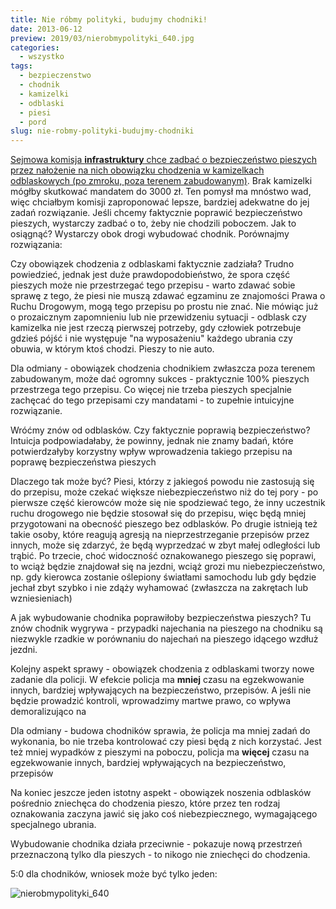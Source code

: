 ```yaml
---
title: Nie róbmy polityki, budujmy chodniki!
date: 2013-06-12
preview: 2019/03/nierobmypolityki_640.jpg
categories:
  - wszystko
tags:
  - bezpieczenstwo
  - chodnik
  - kamizelki
  - odblaski
  - piesi
  - pord
slug: nie-robmy-polityki-budujmy-chodniki
---
```


[Sejmowa komisja **infrastruktury** chce zadbać o bezpieczeństwo pieszych przez nałożenie na nich obowiązku chodzenia w kamizelkach odblaskowych (po zmroku, poza terenem zabudowanym)](http://moto.wp.pl/kat,55194,title,Poslowie-zdecyduja-o-obowiazku-noszenia-kamizelek-odblaskowych,wid,15726011,wiadomosc.html?ticaid=110c1e&_ticrsn=3). Brak kamizelki mógłby skutkować mandatem do 3000 zł. Ten pomysł ma mnóstwo wad, więc chciałbym komisji zaproponować lepsze, bardziej adekwatne do jej zadań rozwiązanie. Jeśli chcemy faktycznie poprawić bezpieczeństwo pieszych, wystarczy zadbać o to, żeby nie chodzili poboczem. Jak to osiągnąć? Wystarczy obok drogi wybudować chodnik. Porównajmy rozwiązania:

Czy obowiązek chodzenia z odblaskami faktycznie zadziała? Trudno powiedzieć, jednak jest duże prawdopodobieństwo, że spora część pieszych może nie przestrzegać tego przepisu - warto zdawać sobie sprawę z tego, że piesi nie muszą zdawać egzaminu ze znajomości Prawa o Ruchu Drogowym, mogą tego przepisu po prostu nie znać. Nie mówiąc już o prozaicznym zapomnieniu lub nie przewidzeniu sytuacji - odblask czy kamizelka nie jest rzeczą pierwszej potrzeby, gdy człowiek potrzebuje gdzieś pójść i nie występuje "na wyposażeniu" każdego ubrania czy obuwia, w którym ktoś chodzi. Pieszy to nie auto.

Dla odmiany - obowiązek chodzenia chodnikiem zwłaszcza poza terenem zabudowanym, może dać ogromny sukces - praktycznie 100% pieszych przestrzega tego przepisu. Co więcej nie trzeba pieszych specjalnie zachęcać do tego przepisami czy mandatami - to zupełnie intuicyjne rozwiązanie.

Wróćmy znów od odblasków. Czy faktycznie poprawią bezpieczeństwo? Intuicja podpowiadałaby, że powinny, jednak nie znamy badań, które potwierdzałyby korzystny wpływ wprowadzenia takiego przepisu na poprawę bezpieczeństwa pieszych

Dlaczego tak może być? Piesi, którzy z jakiegoś powodu nie zastosują się do przepisu, może czekać większe niebezpieczeństwo niż do tej pory - po pierwsze część kierowców może się nie spodziewać tego, że inny uczestnik ruchu drogowego nie będzie stosował się do przepisu, więc będą mniej przygotowani na obecność pieszego bez odblasków. Po drugie istnieją też takie osoby, które reagują agresją na nieprzestrzeganie przepisów przez innych, może się zdarzyć, że będą wyprzedzać w zbyt małej odległości lub trąbić. Po trzecie, choć widoczność oznakowanego pieszego się poprawi, to wciąż będzie znajdował się na jezdni, wciąż grozi mu niebezpieczeństwo, np. gdy kierowca zostanie oślepiony światłami samochodu lub gdy będzie jechał zbyt szybko i nie zdąży wyhamować (zwłaszcza na zakrętach lub wzniesieniach)

A jak wybudowanie chodnika poprawiłoby bezpieczeństwa pieszych? Tu znów chodnik wygrywa - przypadki najechania na pieszego na chodniku są niezwykle rzadkie w porównaniu do najechań na pieszego idącego wzdłuż jezdni.

Kolejny aspekt sprawy - obowiązek chodzenia z odblaskami tworzy nowe zadanie dla policji. W efekcie policja ma **mniej** czasu na egzekwowanie innych, bardziej wpływających na bezpieczeństwo, przepisów. A jeśli nie będzie prowadzić kontroli, wprowadzimy martwe prawo, co wpływa demoralizująco na

Dla odmiany - budowa chodników sprawia, że policja ma mniej zadań do wykonania, bo nie trzeba kontrolować czy piesi będą z nich korzystać. Jest też mniej wypadków z pieszymi na poboczu, policja ma **więcej** czasu na egzekwowanie innych, bardziej wpływających na bezpieczeństwo, przepisów

Na koniec jeszcze jeden istotny aspekt - obowiązek noszenia odblasków pośrednio zniechęca do chodzenia pieszo, które przez ten rodzaj oznakowania zaczyna jawić się jako coś niebezpiecznego, wymagającego specjalnego ubrania. 

Wybudowanie chodnika działa przeciwnie - pokazuje nową przestrzeń przeznaczoną tylko dla pieszych - to nikogo nie zniechęci do chodzenia.

5:0 dla chodników, wniosek może być tylko jeden:

![nierobmypolityki_640](https://strefapiesza.files.wordpress.com/2019/03/nierobmypolityki_640.jpg)
